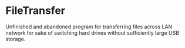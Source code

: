 # FileTransfer
Unfinished and abandoned program for transferring files across LAN network for sake of switching hard drives without sufficiently large USB storage.
